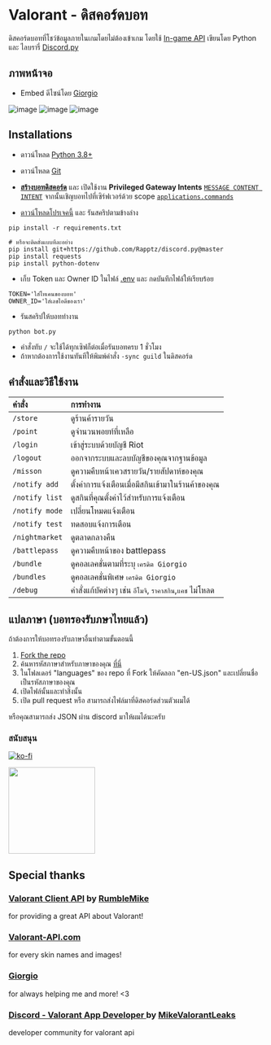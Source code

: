 # Valorant - ดิสคอร์ดบอท
ดิสคอร์ดบอทที่โชว์ข้อมูลภายในเกมโดยไม่ต้องเข้าเกม โดยใช้ [In-game API](https://github.com/HeyM1ke/ValorantClientAPI)
เขียนโดย Python และ ไลบรารี่ [Discord.py](https://github.com/Rapptz/discord.py) <br>

## ภาพหน้าจอ

* Embed ดีไซน์โดย [Giorgio](https://github.com/giorgi-o)

![image](https://i.imgur.com/uF9THEa.png)
![image](https://i.imgur.com/ijjvQV3.png)
![image](https://i.imgur.com/GhzLBSr.png)

## Installations

* ดาวน์โหลด [Python 3.8+](https://www.python.org/downloads/)

* ดาวน์โหลด [Git](https://git-scm.com/downloads)

* [**สร้างบอทดิสคอร์ด**](https://discord.com/developers/applications) และ เปิดใช้งาน **Privileged Gateway Intents** [`MESSAGE CONTENT INTENT`](https://i.imgur.com/TiiaYR9.png) จากนั้นเชิญบอทไปที่เซิร์ฟเวอร์ด้วย scope [`applications.commands`](https://cdn.discordapp.com/attachments/939097458288496682/950613059150417970/IMG_3279.png)

* [ดาวน์โหลดโปรเจคนี้](https://github.com/staciax/ValorantStoreChecker-discord-bot/archive/refs/heads/master.zip) และ รันสคริปตามข้างล่าง

```
pip install -r requirements.txt
```

```
# หรือจะติดตั่งแบบทีละอย่าง
pip install git+https://github.com/Rapptz/discord.py@master
pip install requests
pip install python-dotenv
```

* เก็บ Token และ Owner ID ในไฟล์ [.env](https://github.com/staciax/ValorantStoreChecker-discord-bot/blob/master/.env) และ กดบันทึกไฟล์ให้เรียบร้อย
```
TOKEN='ใส่โทเคนของบอท'
OWNER_ID='ใส่เลขไอดีของเรา'
```
* รันสคริปให้บอททำงาน
```
python bot.py
```
* คำสั่งทับ `/` จะใช้ได้ทุกเซิฟก็ต่อเมื่อรันบอทครบ 1 ชั่วโมง
* ถ้าหากต้องการใช้งานทันทีให้พิมพ์คำสั่ง `-sync guild` ในดิสคอร์ด

## คำสั่งและวิธีใช้งาน

| คำสั่ง                       | การทำงาน                                                                                                     |
| :---------------------------- | :--------------------------------------------------------------------------------------------------------- |
| `/store`  | ดูร้านค้ารายวัน |
| `/point`  | ดูจำนวนพอยท์ที่เหลือ |
| `/login`  | เข้าสู่ระบบด้วยบัญชี Riot |
| `/logout`  | ออกจากระบบและลบบัญชีของคุณจากฐานข้อมูล |
| `/misson`  | ดูความคืบหน้าเควสรายวัน/รายสัปดาห์ของคุณ |
| `/notify add`  | ตั้งค่าการแจ้งเตือนเมื่อมีสกินเข้ามาในร้านค้าของคุณ |
| `/notify list`  | ดูสกินที่คุณตั้งค่าไว้สำหรับการแจ้งเตือน |
| `/notify mode`  | เปลี่ยนโหมดแจ้งเตือน |
| `/notify test`  | ทดสอบแจ้งการเตือน |
| `/nightmarket`  | ดูตลาดกลางคืน |
| `/battlepass`  | ดูความคืบหน้าของ battlepass |
| `/bundle`  | ดูคอลเลคชั่นตามที่ระบุ `เครดิต Giorgio` |
| `/bundles`  | ดูคอลเลคชั่นพิเศษ `เครดิต Giorgio` |
| `/debug`  | คำสั่งแก้บัคต่างๆ เช่น `อีโมจิ`, `ราคาสกิน`,`แคช` ไม่โหลด |

## แปลภาษา (บอทรองรับภษาไทยแล้ว)

ถ้าต้องการให้บอทรองรับภาษาอื่นทำตามขั้นตอนนี้

1. [Fork the repo](https://docs.github.com/en/get-started/quickstart/fork-a-repo)
2. ค้นหารหัสภาษาสำหรับภาษาของคุณ [ที่นี่](https://discord.com/developers/docs/reference#locales)
3. ในโฟลเดอร์ "languages" ของ repo ที่ Fork ให้คัดลอก "en-US.json" และเปลี่ยนชื่อเป็นรหัสภาษาของคุณ
4. เปิดไฟล์นั้นและทำสิ่งนั้น
5. เปิด pull request หรือ สามารถส่งไฟล์มาที่ดิสคอร์ดส่วนตัวผมได้

หรือคุณสามารถส่ง JSON ผ่าน discord มาให้ผมได้นะครับ

### สนับสนุน

[![ko-fi](https://ko-fi.com/img/githubbutton_sm.svg)](https://ko-fi.com/staciax)

<a href="https://tipme.in.th/renlyx">
<img link="https://ko-fi.com/staciax" src="https://static.tipme.in.th/img/logo.f8267020b29b.svg" width="170" />
</a>

## Special thanks

### [Valorant Client API](https://github.com/RumbleMike/ValorantClientAPI) by [RumbleMike](https://github.com/RumbleMike)
for providing a great API about Valorant!

### [Valorant-API.com](https://valorant-api.com/)
for every skin names and images!

### [Giorgio](https://github.com/giorgi-o)
for always helping me and more! <3

### [Discord - Valorant App Developer ](https://discord.gg/a9yzrw3KAm) by [MikeValorantLeaks](https://github.com/RumbleMike)
developer community for valorant api